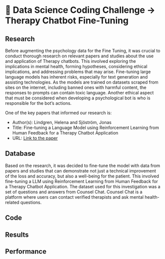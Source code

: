 # 🤖 Data Science Coding Challenge -> Therapy Chatbot Fine-Tuning

## Research
Before augmenting the psychology data for the Fine Tuning, it was crucial to conduct thorough research on relevant papers and studies about the use and application of Therapy chatbots. This involved exploring the implications in mental health, forming hypotheses, considering ethical implications, and addressing problems that may arise. Fine-tuning large language models has inherent risks, especially for text generation and assisting technologies. As the models are trained on datasets scraped from sites on the internet, including banned ones with harmful content, the responses to prompts can contain toxic language. Another ethical aspect that must be considered when developing a psychological bot is who is responsible for the bot’s actions.

One of the key papers that informed our research is:
- Author(s): Lindgren, Helena and Sjöström, Jonas
- Title: Fine-tuning a Language Model using Reinforcement Learning from Human Feedback for a Therapy Chatbot Application
- URL: [Link to the paper](https://www.diva-portal.org/smash/get/diva2:1782678/FULLTEXT01.pdf)

## Database
Based on the research, it was decided to fine-tune the model with data from papers and studies that can demonstrate not just a technical improvement of the loss and accuracy, but also a well-being for the patient. This involved fine-tuning a LLM using Reinforcement Learning from Human Feedback for a Therapy Chatbot Application. The dataset used for this investigation was a set of questions and answers from Counsel Chat. Counsel Chat is a platform where users can contact verified therapists and ask mental health-related questions.

## Code

## Results

## Performance
